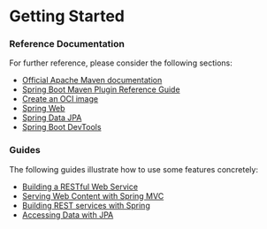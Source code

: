 # Getting Started

### Reference Documentation
For further reference, please consider the following sections:

* [Official Apache Maven documentation](https://maven.apache.org/guides/index.html)
* [Spring Boot Maven Plugin Reference Guide](https://docs.spring.io/spring-boot/docs/3.2.0-M2/maven-plugin/reference/html/)
* [Create an OCI image](https://docs.spring.io/spring-boot/docs/3.2.0-M2/maven-plugin/reference/html/#build-image)
* [Spring Web](https://docs.spring.io/spring-boot/docs/3.2.0-M2/reference/htmlsingle/index.html#web)
* [Spring Data JPA](https://docs.spring.io/spring-boot/docs/3.2.0-M2/reference/htmlsingle/index.html#data.sql.jpa-and-spring-data)
* [Spring Boot DevTools](https://docs.spring.io/spring-boot/docs/3.2.0-M2/reference/htmlsingle/index.html#using.devtools)

### Guides
The following guides illustrate how to use some features concretely:

* [Building a RESTful Web Service](https://spring.io/guides/gs/rest-service/)
* [Serving Web Content with Spring MVC](https://spring.io/guides/gs/serving-web-content/)
* [Building REST services with Spring](https://spring.io/guides/tutorials/rest/)
* [Accessing Data with JPA](https://spring.io/guides/gs/accessing-data-jpa/)

